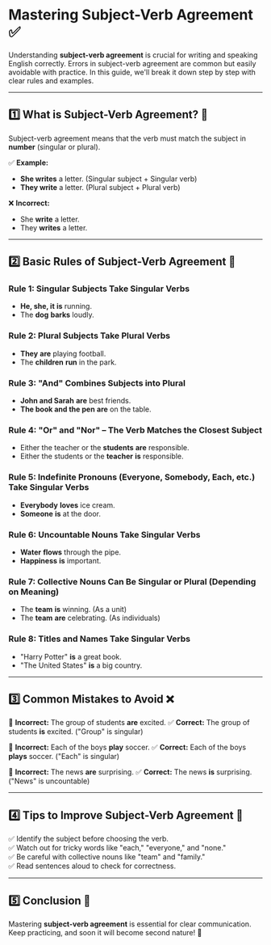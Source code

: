 # Mastering Subject-Verb Agreement ✅

Understanding **subject-verb agreement** is crucial for writing and speaking English correctly. Errors in subject-verb agreement are common but easily avoidable with practice. In this guide, we'll break it down step by step with clear rules and examples.

---

## 1️⃣ What is Subject-Verb Agreement? 🤔

Subject-verb agreement means that the verb must match the subject in **number** (singular or plural).

✅ **Example:**

- **She writes** a letter. (Singular subject + Singular verb)
- **They write** a letter. (Plural subject + Plural verb)

❌ **Incorrect:**

- She **write** a letter.
- They **writes** a letter.

---

## 2️⃣ Basic Rules of Subject-Verb Agreement 📝

### Rule 1: Singular Subjects Take Singular Verbs

- **He, she, it** **is** running.
- The **dog** **barks** loudly.

### Rule 2: Plural Subjects Take Plural Verbs

- **They** **are** playing football.
- The **children** **run** in the park.

### Rule 3: "And" Combines Subjects into Plural

- **John and Sarah** **are** best friends.
- **The book and the pen** **are** on the table.

### Rule 4: "Or" and "Nor" – The Verb Matches the Closest Subject

- Either the teacher or the **students** **are** responsible.
- Either the students or the **teacher** **is** responsible.

### Rule 5: Indefinite Pronouns (Everyone, Somebody, Each, etc.) Take Singular Verbs

- **Everybody** **loves** ice cream.
- **Someone** **is** at the door.

### Rule 6: Uncountable Nouns Take Singular Verbs

- **Water** **flows** through the pipe.
- **Happiness** **is** important.

### Rule 7: Collective Nouns Can Be Singular or Plural (Depending on Meaning)

- The **team** **is** winning. (As a unit)
- The **team** **are** celebrating. (As individuals)

### Rule 8: Titles and Names Take Singular Verbs

- "Harry Potter" **is** a great book.
- "The United States" **is** a big country.

---

## 3️⃣ Common Mistakes to Avoid ❌

🚫 **Incorrect:** The group of students **are** excited.
✅ **Correct:** The group of students **is** excited. ("Group" is singular)

🚫 **Incorrect:** Each of the boys **play** soccer.
✅ **Correct:** Each of the boys **plays** soccer. ("Each" is singular)

🚫 **Incorrect:** The news **are** surprising.
✅ **Correct:** The news **is** surprising. ("News" is uncountable)

---

## 4️⃣ Tips to Improve Subject-Verb Agreement 📌

✅ Identify the subject before choosing the verb.\
✅ Watch out for tricky words like "each," "everyone," and "none."\
✅ Be careful with collective nouns like "team" and "family."\
✅ Read sentences aloud to check for correctness.

---

## 5️⃣ Conclusion 🎯

Mastering **subject-verb agreement** is essential for clear communication. Keep practicing, and soon it will become second nature! 🚀

